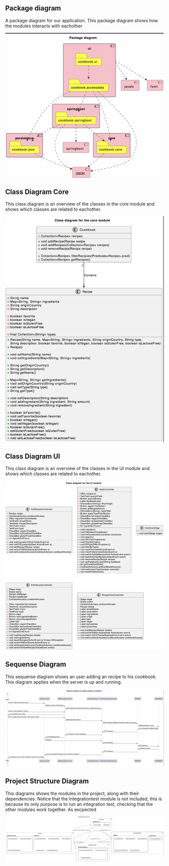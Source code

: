 ## Package diagram
A package diagram for our application. This package diagram shows how the modules interacts with eachother

![package](packageDiagram.png)

## Class Diagram Core
This class diagram is an overview of the classes in the core module and shows which classes are related to eachother.

![class](classDiagramCore.png)

## Class Diagram UI
This class diagram is an overview of the classes in the UI module and shows which classes are related to eachother.

![class](classDiagramUI.png)

## Sequense Diagram
This sequense diagram shows an user adding an recipe to his cookbook. This diagram applies when the server is up and running.

![sequence](sequenceDiagram.png)

## Project Structure Diagram
This diagrams shows the modules in the project, along with their dependencies. Notice that the Integrationtest module is not included, this is because its only purpose is to run an integration test, checking that the other modules work together. As excpected

![project](projectStructure_3.png)